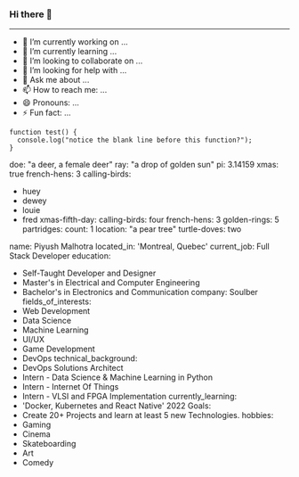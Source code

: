 ### Hi there 👋
---
- 🔭 I’m currently working on ...
- 🌱 I’m currently learning ...
- 👯 I’m looking to collaborate on ...
- 🤔 I’m looking for help with ...
- 💬 Ask me about ...
- 📫 How to reach me: ...
- 😄 Pronouns: ...
- ⚡ Fun fact: ...

```
function test() {
  console.log("notice the blank line before this function?");
}
```
 doe: "a deer, a female deer"
 ray: "a drop of golden sun"
 pi: 3.14159
 xmas: true
 french-hens: 3
 calling-birds:
   - huey
   - dewey
   - louie
   - fred
 xmas-fifth-day:
   calling-birds: four
   french-hens: 3
   golden-rings: 5
   partridges:
     count: 1
     location: "a pear tree"
   turtle-doves: two
   
   

name: Piyush Malhotra
located_in: 'Montreal, Quebec'
current_job: Full Stack Developer
education:
  - Self-Taught Developer and Designer
  - Master's in Electrical and Computer Engineering
  - Bachelor's in Electronics and Communication
company: Soulber
fields_of_interests:
  - Web Development
  - Data Science
  - Machine Learning
  - UI/UX
  - Game Development
  - DevOps
technical_background:
  - DevOps Solutions Architect
  - Intern - Data Science & Machine Learning in Python
  - Intern - Internet Of Things
  - Intern - VLSI and FPGA Implementation
currently_learning:
  - 'Docker, Kubernetes and React Native'
2022 Goals:
  - Create 20+ Projects and learn at least 5 new Technologies.
hobbies:
  - Gaming
  - Cinema
  - Skateboarding
  - Art
  - Comedy
